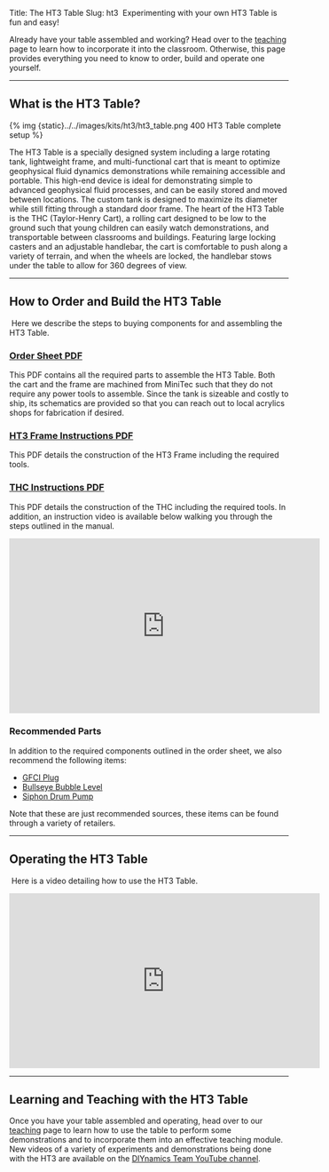 Title: The HT3 Table
Slug: ht3
​
Experimenting with your own HT3 Table is fun and easy!

Already have your table assembled and working? Head over to the [teaching](/pages/teaching.html) page to learn how to incorporate it into the classroom. Otherwise, this page provides everything you need to know to order, build and operate one yourself.

---

## What is the HT3 Table?

{% img {static}../../images/kits/ht3/ht3_table.png 400 HT3 Table complete setup %}

The HT3 Table is a specially designed system including a large rotating tank, lightweight frame, and multi-functional cart that is meant to optimize geophysical fluid dynamics demonstrations while remaining accessible and portable. This high-end device is ideal for demonstrating simple to advanced geophysical fluid processes, and can be easily stored and moved between locations. The custom tank is designed to maximize its diameter while still fitting through a standard door frame. The heart of the HT3 Table is the THC (Taylor-Henry Cart), a rolling cart designed to be low to the ground such that young children can easily watch demonstrations, and transportable between classrooms and buildings. Featuring large locking casters and an adjustable handlebar, the cart is comfortable to push along a variety of terrain, and when the wheels are locked, the handlebar stows under the table to allow for 360 degrees of view.

---

## How to Order and Build the HT3 Table
​
Here we describe the steps to buying components for and assembling the HT3 Table.
​
### [Order Sheet PDF]({static}../../pdfs/ht3/HT3_Order_Sheet.pdf)
This PDF contains all the required parts to assemble the HT3 Table. Both the cart and the frame are machined from MiniTec such that they do not require any power tools to assemble. Since the tank is sizeable and costly to ship, its schematics are provided so that you can reach out to local acrylics shops for fabrication if desired.
### [HT3 Frame Instructions PDF]({static}../../pdfs/ht3/HT3_Frame_Manual.pdf)
This PDF details the construction of the HT3 Frame including the required tools.
### [THC Instructions PDF]({static}../../pdfs/ht3/THC_Manual.pdf)
This PDF details the construction of the THC including the required tools. In addition, an instruction video is available below walking you through the steps outlined in the manual.

<iframe width="560" height="315" src="https://www.youtube.com/embed/rX2iKzStRTI" frameborder="0" allow="accelerometer; autoplay; clipboard-write; encrypted-media; gyroscope; picture-in-picture" allowfullscreen></iframe>

### Recommended Parts

In addition to the required components outlined in the order sheet, we also recommend the following items:

- [GFCI Plug](https://www.amazon.com/dp/B000XVG72G/ref=cm_sw_em_r_mt_dp_aqZtFbF8WHY6S)
- [Bullseye Bubble Level](https://www.mcmaster.com/2147A11/)
- [Siphon Drum Pump](https://www.mcmaster.com/9894K44/)

Note that these are just recommended sources, these items can be found through a variety of retailers.

---

## Operating the HT3 Table
​
Here is a video detailing how to use the HT3 Table.

<iframe width="560" height="315" src="https://www.youtube.com/embed/U-RKnzAz3yw" frameborder="0" allow="accelerometer; autoplay; clipboard-write; encrypted-media; gyroscope; picture-in-picture" allowfullscreen></iframe>

---

## Learning and Teaching with the HT3 Table
Once you have your table assembled and operating, head over to our [teaching](/pages/teaching.html) page to learn how to use the table to perform some demonstrations and to incorporate them into an effective teaching module.
​
New videos of a variety of experiments and demonstrations being done with the HT3 are available on the [DIYnamics Team YouTube channel](https://www.youtube.com/channel/UCnUHxOSVY4G4OFbF8XL1qUg).